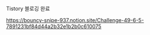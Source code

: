 
Tistory 블로깅 완료  

https://bouncy-snipe-937.notion.site/Challenge-49-6-5-7891231bf84d44a2b32e1b2b0c610075
